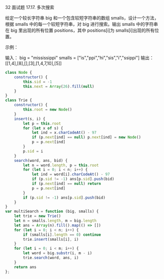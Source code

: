 32 面试题 17.17. 多次搜索

给定一个较长字符串 big 和一个包含较短字符串的数组 smalls，设计一个方法，根据 smalls 中的每一个较短字符串，对 big 进行搜索。输出 smalls 中的字符串在 big 里出现的所有位置 positions，其中 positions[i]为 smalls[i]出现的所有位置。

示例：

输入：
big = "mississippi"
smalls = ["is","ppi","hi","sis","i","ssippi"]
输出： [[1,4],[8],[],[3],[1,4,7,10],[5]]
```js
class Node {
    constructor() {
        this.sid = -1
        this.next = Array(26).fill(null)
    }
}
class Trie {
    constructor() {
        this.root = new Node()
    }
    insert(s, i) {
        let p = this.root
        for (let x of s) {
            let ind = x.charCodeAt() - 97
            if (p.next[ind] == null) p.next[ind] = new Node()
            p = p.next[ind]
        }
        p.sid = i
    }
    search(word, ans, bid) {
        let n = word.length, p = this.root
        for (let i = 0; i < n; i++) {
            let ind = word[i].charCodeAt() - 97
            if (p.sid != -1) ans[p.sid].push(bid)
            if (p.next[ind] == null) return
            p = p.next[ind]
        }
        if (p.sid != -1) ans[p.sid].push(bid)
    }
}
var multiSearch = function (big, smalls) {
    let trie = new Trie()
    let n = smalls.length, m = big.length
    let ans = Array(n).fill().map(() => [])
    for (let i = 0; i < n; i++) {
        if (smalls[i].length == 0) continue
        trie.insert(smalls[i], i)
    }
    for (let i = 0; i < m; i++) {
        let word = big.substr(i, m - i)
        trie.search(word, ans, i)
    }
    return ans
};